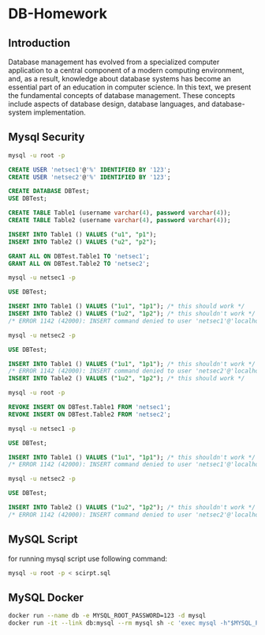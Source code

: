 # DB-Homework

## Introduction
Database management has evolved from a specialized computer application to a
central component of a modern computing environment, and, as a result, knowledge
about database systems has become an essential part of an education in computer
science. In this text, we present the fundamental concepts of database management.
These concepts include aspects of database design, database languages, and
database-system implementation.

## Mysql Security

```sh
mysql -u root -p
```

```sql
CREATE USER 'netsec1'@'%' IDENTIFIED BY '123';
CREATE USER 'netsec2'@'%' IDENTIFIED BY '123';

CREATE DATABASE DBTest;
USE DBTest;

CREATE TABLE Table1 (username varchar(4), password varchar(4));
CREATE TABLE Table2 (username varchar(4), password varchar(4));

INSERT INTO Table1 () VALUES ("u1", "p1");
INSERT INTO Table2 () VALUES ("u2", "p2");

GRANT ALL ON DBTest.Table1 TO 'netsec1';
GRANT ALL ON DBTest.Table2 TO 'netsec2';
```

```sh
mysql -u netsec1 -p
```

```sql
USE DBTest;

INSERT INTO Table1 () VALUES ("1u1", "1p1"); /* this should work */
INSERT INTO Table2 () VALUES ("1u2", "1p2"); /* this shouldn't work */
/* ERROR 1142 (42000): INSERT command denied to user 'netsec1'@'localhost' for table 'Table2' */
```

```sh
mysql -u netsec2 -p
```

```sql
USE DBTest;

INSERT INTO Table1 () VALUES ("1u1", "1p1"); /* this shouldn't work */
/* ERROR 1142 (42000): INSERT command denied to user 'netsec2'@'localhost' for table 'Table1' */
INSERT INTO Table2 () VALUES ("1u2", "1p2"); /* this should work */
```

```sh
mysql -u root -p
```

```sql
REVOKE INSERT ON DBTest.Table1 FROM 'netsec1';
REVOKE INSERT ON DBTest.Table2 FROM 'netsec2';
```

```sh
mysql -u netsec1 -p
```

```sql
USE DBTest;

INSERT INTO Table1 () VALUES ("1u1", "1p1"); /* this shouldn't work */
/* ERROR 1142 (42000): INSERT command denied to user 'netsec1'@'localhost' for table 'Table1' */
```

```sh
mysql -u netsec2 -p
```

```sql
USE DBTest;

INSERT INTO Table2 () VALUES ("1u2", "1p2"); /* this shouldn't work */
/* ERROR 1142 (42000): INSERT command denied to user 'netsec2'@'localhost' for table 'Table2' */
```


## MySQL Script
for running mysql script use following command:
```sh
mysql -u root -p < scirpt.sql
```

## MySQL Docker

```sh
docker run --name db -e MYSQL_ROOT_PASSWORD=123 -d mysql
docker run -it --link db:mysql --rm mysql sh -c 'exec mysql -h"$MYSQL_PORT_3306_TCP_ADDR" -P"$MYSQL_PORT_3306_TCP_PORT" -uroot -p"$MYSQL_ENV_MYSQL_ROOT_PASSWORD"'
```
